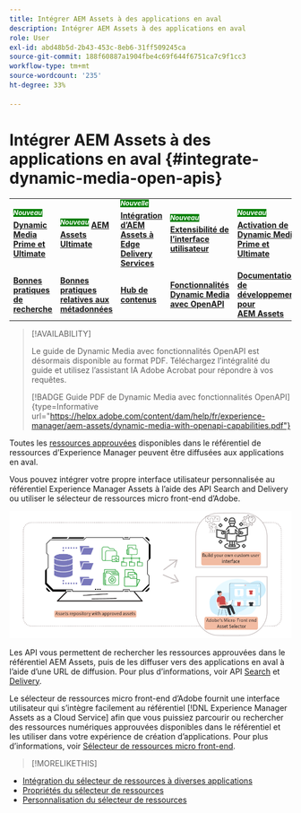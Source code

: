 ```yaml
---
title: Intégrer AEM Assets à des applications en aval
description: Intégrer AEM Assets à des applications en aval
role: User
exl-id: abd48b5d-2b43-453c-8eb6-31ff509245ca
source-git-commit: 188f60887a1904fbe4c69f644f6751ca7c9f1cc3
workflow-type: tm+mt
source-wordcount: '235'
ht-degree: 33%

---
```


# Intégrer AEM Assets à des applications en aval {#integrate-dynamic-media-open-apis}

<table>
    <tr>
        <td>
            <sup style= "background-color:#008000; color:#FFFFFF; font-weight:bold"><i>Nouveau</i></sup> <a href="/help/assets/dynamic-media/dm-prime-ultimate.md"><b>Dynamic Media Prime et Ultimate</b></a>
        </td>
        <td>
            <sup style= "background-color:#008000; color:#FFFFFF; font-weight:bold"><i>Nouveau</i></sup> <a href="/help/assets/assets-ultimate-overview.md"><b>AEM Assets Ultimate</b></a>
        </td>
        <td>
            <sup style= "background-color:#008000; color:#FFFFFF; font-weight:bold"><i>Nouvelle</i></sup> <a href="/help/assets/integrate-aem-assets-edge-delivery-services.md"><b>Intégration d’AEM Assets à Edge Delivery Services</b></a>
        </td>
        <td>
            <sup style= "background-color:#008000; color:#FFFFFF; font-weight:bold"><i>Nouveau</i></sup> <a href="/help/assets/aem-assets-view-ui-extensibility.md"><b>Extensibilité de l’interface utilisateur</b></a>
        </td>
          <td>
            <sup style= "background-color:#008000; color:#FFFFFF; font-weight:bold"><i>Nouveau</i></sup> <a href="/help/assets/dynamic-media/enable-dynamic-media-prime-and-ultimate.md"><b>Activation de Dynamic Media Prime et Ultimate</b></a>
        </td>
    </tr>
    <tr>
        <td>
            <a href="/help/assets/search-best-practices.md"><b>Bonnes pratiques de recherche</b></a>
        </td>
        <td>
            <a href="/help/assets/metadata-best-practices.md"><b>Bonnes pratiques relatives aux métadonnées</b></a>
        </td>
        <td>
            <a href="/help/assets/product-overview.md"><b>Hub de contenus</b></a>
        </td>
        <td>
            <a href="/help/assets/dynamic-media-open-apis-overview.md"><b>Fonctionnalités Dynamic Media avec OpenAPI</b></a>
        </td>
        <td>
            <a href="https://developer.adobe.com/experience-cloud/experience-manager-apis/"><b>Documentation de développement pour AEM Assets</b></a>
        </td>
    </tr>
</table>

>[!AVAILABILITY]
>
>Le guide de Dynamic Media avec fonctionnalités OpenAPI est désormais disponible au format PDF. Téléchargez l’intégralité du guide et utilisez l’assistant IA Adobe Acrobat pour répondre à vos requêtes.
>
>[!BADGE Guide PDF de Dynamic Media avec fonctionnalités OpenAPI]{type=Informative url="https://helpx.adobe.com/content/dam/help/fr/experience-manager/aem-assets/dynamic-media-with-openapi-capabilities.pdf"}

Toutes les [ressources approuvées](/help/assets/approve-assets.md) disponibles dans le référentiel de ressources d’Experience Manager peuvent être diffusées aux applications en aval.

Vous pouvez intégrer votre propre interface utilisateur personnalisée au référentiel Experience Manager Assets à l’aide des API Search and Delivery ou utiliser le sélecteur de ressources micro front-end d’Adobe.

![Intégration au référentiel AEM Assets](assets/asset-selector-integration.png)

Les API vous permettent de rechercher les ressources approuvées dans le référentiel AEM Assets, puis de les diffuser vers des applications en aval à l’aide d’une URL de diffusion. Pour plus d’informations, voir API [Search](/help/assets/search-assets-api.md) et [Delivery](/help/assets/deliver-assets-apis.md).

Le sélecteur de ressources micro front-end d’Adobe fournit une interface utilisateur qui s’intègre facilement au référentiel [!DNL Experience Manager Assets as a Cloud Service] afin que vous puissiez parcourir ou rechercher des ressources numériques approuvées disponibles dans le référentiel et les utiliser dans votre expérience de création d’applications. Pour plus d’informations, voir [Sélecteur de ressources micro front-end](/help/assets/overview-asset-selector.md).

>[!MORELIKETHIS]
>
* [Intégration du sélecteur de ressources à diverses applications](/help/assets/integrate-asset-selector.md)
* [Propriétés du sélecteur de ressources](/help/assets/asset-selector-properties.md)
* [Personnalisation du sélecteur de ressources](/help/assets/asset-selector-customization.md)
